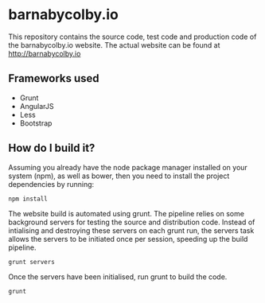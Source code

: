# barnabycolby.io
This repository contains the source code, test code and production code of the barnabycolby.io website. The actual website can be found at http://barnabycolby.io

## Frameworks used
* Grunt
* AngularJS
* Less
* Bootstrap

## How do I build it?
Assuming you already have the node package manager installed on your system (npm), as well as bower, then you need to install the project dependencies by running:

```
npm install
```

The website build is automated using grunt. The pipeline relies on some background servers for testing the source and distribution code. Instead of intialising and destroying these servers on each grunt run, the servers task allows the servers to be initiated once per session, speeding up the build pipeline.

```
grunt servers
```

Once the servers have been initialised, run grunt to build the code.

```
grunt
```
